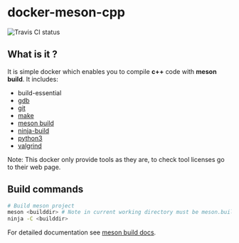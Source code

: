 # docker-meson-cpp

![Travis CI status](https://travis-ci.org/SloCompTech/docker-meson-cpp.svg?branch=master)

## What is it ?

It is simple docker which enables you to compile **c++** code with **meson build**. It includes:
- build-essential
- [gdb](https://www.gnu.org/software/gdb/)
- [git](https://git-scm.com/)
- [make](https://www.gnu.org/software/make/)
- [meson build](https://mesonbuild.com/index.html)
- [ninja-build](https://ninja-build.org/)
- [python3](https://www.python.org/)
- [valgrind](http://valgrind.org/)

Note: This docker only provide tools as they are, to check tool licenses go to their web page.

## Build commands

```bash
# Build meson project
meson <builddir> # Note in current working directory must be meson.build file
ninja -C <builddir>
```
For detailed documentation see [meson build docs](https://mesonbuild.com/index.html).